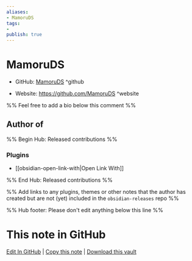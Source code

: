 ```yaml
---
aliases:
- MamoruDS
tags:
- 
publish: true
---
```


# MamoruDS

- GitHub: [MamoruDS](https://github.com/MamoruDS/) ^github
<!-- - Discord: `@` ^discord-->
- Website: <https://github.com/MamoruDS> ^website
<!-- - [[Publish sites|Publish site]]: ^publish-->

%% Feel free to add a bio below this comment %%


## Author of

%% Begin Hub: Released contributions %%
### Plugins
- [[obsidian-open-link-with|Open Link With]]

%% End Hub: Released contributions %%

%% Add links to any plugins, themes or other notes that the author has created but are not (yet) included in the `obsidian-releases` repo %%

<!--
### Unlisted plugins

- 
-->

<!--
### Others

- 
-->

<!--
## Sponsor this author

- [[GitHub sponsors]]: [Sponsor @MamoruDS on GitHub Sponsors](https://github.com/sponsors/MamoruDS) ^github-sponsor
- [[Buy me a coffee]]: ^buy-me-a-coffee
- [[PayPal]]: ^paypal
- [[Patreon]]: ^patreon

-->

<!--
## Follow this author

- [[YouTube Channels|On YouTube]]: ^youtube
- Twitter: ^twitter
- ...
-->

%% Hub footer: Please don't edit anything below this line %%

# This note in GitHub

<span class="git-footer">[Edit In GitHub](https://github.dev/obsidian-community/obsidian-hub/blob/main/01%20-%20Community/People/MamoruDS.md "git-hub-edit-note") | [Copy this note](https://raw.githubusercontent.com/obsidian-community/obsidian-hub/main/01%20-%20Community/People/MamoruDS.md "git-hub-copy-note") | [Download this vault](https://github.com/obsidian-community/obsidian-hub/archive/refs/heads/main.zip "git-hub-download-vault") </span>